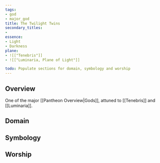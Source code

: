 ```yaml
---
tags:
- god
- major_god
title: The Twilight Twins
secondary_titles:
- 
essence:
- Light
- Darkness
plane: 
- ![["Tenebris"]]
- ![["Luminaria, Plane of Light"]]

todo: Populate sections for domain, symbology and worship
---
```

## Overview
One of the major [[Pantheon Overview|Gods]], attuned to [[Tenebris]] and [[Luminaria]].
## Domain

## Symbology

## Worship

